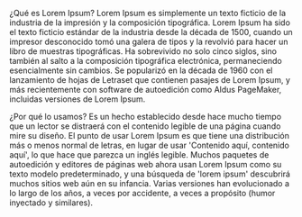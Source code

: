 
¿Qué es Lorem Ipsum?
Lorem Ipsum es simplemente un texto ficticio de la industria de la impresión y la composición tipográfica. Lorem Ipsum ha sido el texto ficticio estándar de la industria desde la 
década de 1500, cuando un impresor desconocido tomó una galera de tipos y la revolvió para hacer un libro de muestras tipográficas. Ha sobrevivido no solo cinco siglos, sino también 
al salto a la composición tipográfica electrónica, permaneciendo esencialmente sin cambios. Se popularizó en la década de 1960 con el lanzamiento de hojas de Letraset que contienen 
pasajes de Lorem Ipsum, y más recientemente con software de autoedición como Aldus PageMaker, incluidas versiones de Lorem Ipsum.

¿Por qué lo usamos?
Es un hecho establecido desde hace mucho tiempo que un lector se distraerá con el contenido legible de una página cuando mire su diseño. El punto de usar Lorem Ipsum es que tiene una 
distribución más o menos normal de letras, en lugar de usar 'Contenido aquí, contenido aquí', lo que hace que parezca un inglés legible. Muchos paquetes de autoedición y editores de 
páginas web ahora usan Lorem Ipsum como su texto modelo predeterminado, y una búsqueda de 'lorem ipsum' descubrirá muchos sitios web aún en su infancia. Varias versiones han 
evolucionado a lo largo de los años, a veces por accidente, a veces a propósito (humor inyectado y similares).